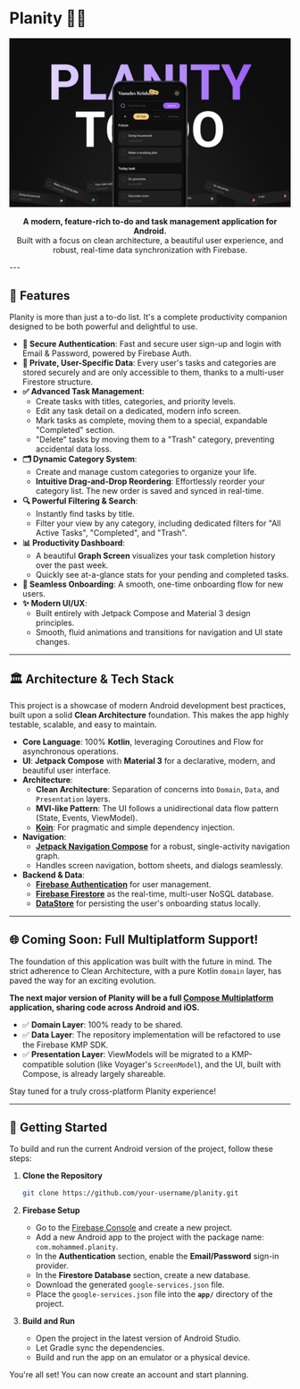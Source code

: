 # Planity 📝✨

<p align="center">
  <img src="Cover.png"/>
</p>

<p align="center">
  <strong>A modern, feature-rich to-do and task management application for Android.</strong>
  <br/>
  Built with a focus on clean architecture, a beautiful user experience, and robust, real-time data synchronization with Firebase.
</p>
---

## 🌟 Features

Planity is more than just a to-do list. It's a complete productivity companion designed to be both powerful and delightful to use.

-   **🔐 Secure Authentication**: Fast and secure user sign-up and login with Email & Password, powered by Firebase Auth.
-   **👤 Private, User-Specific Data**: Every user's tasks and categories are stored securely and are only accessible to them, thanks to a multi-user Firestore structure.
-   **✅ Advanced Task Management**:
    -   Create tasks with titles, categories, and priority levels.
    -   Edit any task detail on a dedicated, modern info screen.
    -   Mark tasks as complete, moving them to a special, expandable "Completed" section.
    -   "Delete" tasks by moving them to a "Trash" category, preventing accidental data loss.
-   **🗂️ Dynamic Category System**:
    -   Create and manage custom categories to organize your life.
    -   **Intuitive Drag-and-Drop Reordering**: Effortlessly reorder your category list. The new order is saved and synced in real-time.
-   **🔍 Powerful Filtering & Search**:
    -   Instantly find tasks by title.
    -   Filter your view by any category, including dedicated filters for "All Active Tasks", "Completed", and "Trash".
-   **📊 Productivity Dashboard**:
    -   A beautiful **Graph Screen** visualizes your task completion history over the past week.
    -   Quickly see at-a-glance stats for your pending and completed tasks.
-   **🚀 Seamless Onboarding**: A smooth, one-time onboarding flow for new users.
-   **✨ Modern UI/UX**:
    -   Built entirely with Jetpack Compose and Material 3 design principles.
    -   Smooth, fluid animations and transitions for navigation and UI state changes.

---

## 🏛️ Architecture & Tech Stack

This project is a showcase of modern Android development best practices, built upon a solid **Clean Architecture** foundation. This makes the app highly testable, scalable, and easy to maintain.

-   **Core Language**: 100% **Kotlin**, leveraging Coroutines and Flow for asynchronous operations.
-   **UI**: **Jetpack Compose** with **Material 3** for a declarative, modern, and beautiful user interface.
-   **Architecture**:
    -   **Clean Architecture**: Separation of concerns into `Domain`, `Data`, and `Presentation` layers.
    -   **MVI-like Pattern**: The UI follows a unidirectional data flow pattern (State, Events, ViewModel).
    -   **[Koin](https://insert-koin.io/)**: For pragmatic and simple dependency injection.
-   **Navigation**:
    -   **[Jetpack Navigation Compose](https://developer.android.com/jetpack/compose/navigation)** for a robust, single-activity navigation graph.
    -   Handles screen navigation, bottom sheets, and dialogs seamlessly.
-   **Backend & Data**:
    -   **[Firebase Authentication](https://firebase.google.com/docs/auth)** for user management.
    -   **[Firebase Firestore](https://firebase.google.com/docs/firestore)** as the real-time, multi-user NoSQL database.
    -   **[DataStore](https://developer.android.com/topic/libraries/architecture/datastore)** for persisting the user's onboarding status locally.

---

## 🌐 Coming Soon: Full Multiplatform Support!

The foundation of this application was built with the future in mind. The strict adherence to Clean Architecture, with a pure Kotlin `domain` layer, has paved the way for an exciting evolution.

**The next major version of Planity will be a full [Compose Multiplatform](https://www.jetbrains.com/lp/compose-multiplatform/) application, sharing code across Android and iOS.**

-   ✅ **Domain Layer**: 100% ready to be shared.
-   ✅ **Data Layer**: The repository implementation will be refactored to use the Firebase KMP SDK.
-   ✅ **Presentation Layer**: ViewModels will be migrated to a KMP-compatible solution (like Voyager's `ScreenModel`), and the UI, built with Compose, is already largely shareable.

Stay tuned for a truly cross-platform Planity experience!

---

## 🚀 Getting Started

To build and run the current Android version of the project, follow these steps:

1.  **Clone the Repository**
    ```bash
    git clone https://github.com/your-username/planity.git
    ```

2.  **Firebase Setup**
    -   Go to the [Firebase Console](https://console.firebase.google.com/) and create a new project.
    -   Add a new Android app to the project with the package name: `com.mohammed.planity`.
    -   In the **Authentication** section, enable the **Email/Password** sign-in provider.
    -   In the **Firestore Database** section, create a new database.
    -   Download the generated `google-services.json` file.
    -   Place the `google-services.json` file into the **`app/`** directory of the project.

3.  **Build and Run**
    -   Open the project in the latest version of Android Studio.
    -   Let Gradle sync the dependencies.
    -   Build and run the app on an emulator or a physical device.

You're all set! You can now create an account and start planning.